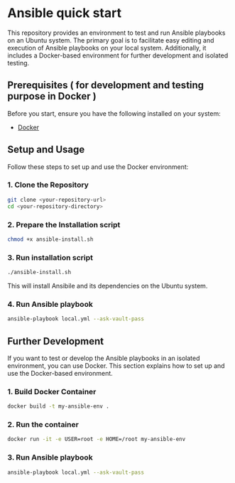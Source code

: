 # Ansible quick start

This repository provides an environment to test and run Ansible playbooks on an Ubuntu system. The primary goal is to facilitate easy editing and execution of Ansible playbooks on your local system. Additionally, it includes a Docker-based environment for further development and isolated testing.

## Prerequisites ( for development and testing purpose in Docker ) 

Before you start, ensure you have the following installed on your system:

- [Docker](https://docs.docker.com/get-docker/)

## Setup and Usage

Follow these steps to set up and use the Docker environment:

### 1. Clone the Repository

```bash
git clone <your-repository-url>
cd <your-repository-directory>
```
### 2. Prepare the Installation script

```bash
chmod +x ansible-install.sh
```

### 3. Run installation script

```bash
./ansible-install.sh
```
This will install Ansibile and its dependencies on the Ubuntu system.


### 4. Run Ansible playbook

```bash
ansible-playbook local.yml --ask-vault-pass
```

## Further Development 

If you want to test or develop the Ansible playbooks in an isolated environment, you can use Docker. This section explains how to set up and use the Docker-based environment.

### 1. Build Docker Container

```bash
docker build -t my-ansible-env .
```

### 2. Run the container

```bash
docker run -it -e USER=root -e HOME=/root my-ansible-env
```

### 3. Run Ansible playbook

```bash
ansible-playbook local.yml --ask-vault-pass
```
